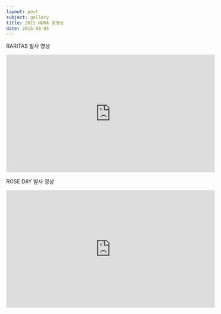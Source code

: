 ```yaml
---
layout: post
subject: gallery
title: 2015 NURA 동영상
date: 2015-08-05
---
```

RARITAS 발사 영상<br/>
<iframe width="560" height="315" src="https://www.youtube.com/embed/KlkczoNhlOA" frameborder="0" allowfullscreen></iframe>

<br/>

ROSE DAY 발사 영상<br/>
<iframe width="560" height="315" src="https://www.youtube.com/embed/QfHM9fKYJ8I" frameborder="0" allowfullscreen></iframe>